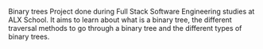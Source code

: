 Binary trees
Project done during Full Stack Software Engineering studies at ALX School. It aims to learn about what is a binary tree, the different traversal methods to go through a binary tree and the different types of binary trees.
